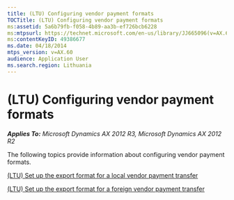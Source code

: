 ```yaml
---
title: (LTU) Configuring vendor payment formats
TOCTitle: (LTU) Configuring vendor payment formats
ms:assetid: 5a6b79fb-f058-4b89-aa3b-ef726bcb6228
ms:mtpsurl: https://technet.microsoft.com/en-us/library/JJ665096(v=AX.60)
ms:contentKeyID: 49386677
ms.date: 04/18/2014
mtps_version: v=AX.60
audience: Application User
ms.search.region: Lithuania
---
```


# (LTU) Configuring vendor payment formats 


_**Applies To:** Microsoft Dynamics AX 2012 R3, Microsoft Dynamics AX 2012 R2_

The following topics provide information about configuring vendor payment formats.

[(LTU) Set up the export format for a local vendor payment transfer](ltu-set-up-the-export-format-for-a-local-vendor-payment-transfer.md)

[(LTU) Set up the export format for a foreign vendor payment transfer](ltu-set-up-the-export-format-for-a-foreign-vendor-payment-transfer.md)

  


